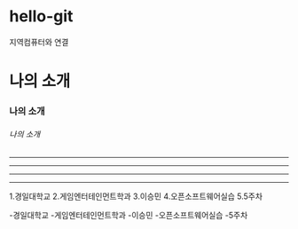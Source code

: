 # hello-git
지역컴퓨터와 연결

# 나의 소개
### 나의 소개
###### 나의 소개

---
------
----------
******

1.경일대학교
2.게임엔터테인먼트학과
3.이승민
4.오픈소프트웨어실습
5.5주차

-경일대학교
-게임엔터테인먼트학과
-이승민
-오픈소프트웨어실습
-5주차 
